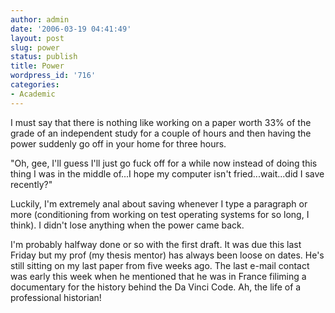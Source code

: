 ```yaml
---
author: admin
date: '2006-03-19 04:41:49'
layout: post
slug: power
status: publish
title: Power
wordpress_id: '716'
categories:
- Academic
---
```

I must say that there is nothing like working on a paper worth 33% of the grade of an independent study for a couple of hours and then having the power suddenly go off in your home for three hours.

"Oh, gee, I'll guess I'll just go fuck off for a while now instead of doing this thing I was in the middle of...I hope my computer isn't fried...wait...did I save recently?"

Luckily, I'm extremely anal about saving whenever I type a paragraph or more (conditioning from working on test operating systems for so long, I think). I didn't lose anything when the power came back.

I'm probably halfway done or so with the first draft. It was due this last Friday but my prof (my thesis mentor) has always been loose on dates. He's still sitting on my last paper from five weeks ago. The last e-mail contact was early this week when he mentioned that he was in France filiming a documentary for the history behind the Da Vinci Code. Ah, the life of a professional historian!
